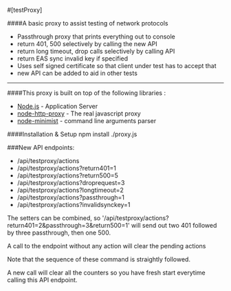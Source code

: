 #[testProxy]

####A basic proxy to assist testing of network protocols

* Passthrough proxy that prints everything out to console
* return 401, 500 selectively by calling the new API
* return long timeout, drop calls selectively by calling API
* return EAS sync invalid key if specified
* Uses self signed certificate so that client under test has to accept that
* new API can be added to aid in other tests

***

####This proxy is built on top of the following libraries :

* [Node.js](http://nodejs.org/) - Application Server
* [node-http-proxy](https://github.com/nodejitsu/node-http-proxy) - The real javascript proxy
* [node-minimist](https://www.npmjs.org/package/minimist) - command line arguments parser

####Installation & Setup
npm install
./proxy.js


###New API endpoints:

* /api/testproxy/actions
* /api/testproxy/actions?return401=1
* /api/testproxy/actions?return500=5
* /api/testproxy/actions?droprequest=3
* /api/testproxy/actions?longtimeout=2
* /api/testproxy/actions?passthrough=1
* /api/testproxy/actions?invalidsynckey=1

The setters can be combined, so '/api/testproxy/actions?return401=2&passthrough=3&return500=1' will send out two 401
followed by three passthrough, then one 500.

A call to the endpoint without any action will clear the pending actions

Note that the sequence of these command is straightly followed.

A new call will clear all the counters so you have fresh start everytime calling this API endpoint.
